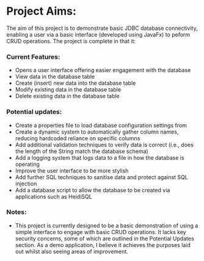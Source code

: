# Project Aims:
The aim of this project is to demonstrate basic JDBC database connectivity, enabling a user via a basic interface (developed using JavaFx) to peform CRUD operations.
The project is complete in that it:
### Current Features:
* Opens a user interface offering easier engagement with the database
* View data in the database table
* Create (insert) new data into the database table
* Modify existing data in the database table
* Delete existing data in the database table
### Potential updates:
* Create a properties file to load database configuration settings from
* Create a dynamic system to automatically gather column names, reducing hardcoded reliance on specific columns
* Add additional validation techniques to verify data is correct (i.e., does the length of the String match the database schema)
* Add a logging system that logs data to a file in how the database is operating
* Improve the user interface to be more stylish
* Add further SQL techniques to sanitise data and protect against SQL injection
* Add a database script to allow the database to be created via applications such as HeidiSQL
### Notes:
* This project is currently designed to be a basic demonstration of using a simple interface to engage with basic CRUD operations. It lacks key security concerns, some of which are outlined in the Potential Updates section. As a demo application, I believe it achieves the purposes laid out whilst also seeing areas of improvement. 
